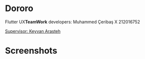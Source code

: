 # Dororo

Flutter UX**TeamWork**
    developers:
        Muhammed Çeribaş X 212016752


[Supervisor: Keyvan Arasteh](https://github.com/keyvanarasteh/)


# Screenshots


